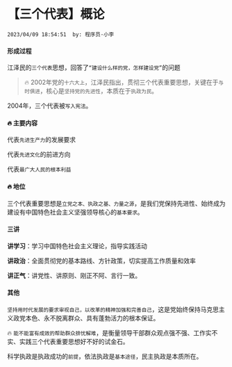 # 【三个代表】概论

`2023/04/09 18:54:51  by: 程序员·小李`

#### 形成过程

江泽民的`三个代表`思想，回答了`“建设什么样的党，怎样建设党”`的问题

>🔥 2002年党的`十六大上`，江泽民指出，贯彻三个代表重要思想，关键在于`与时俱进`，核心是`坚持党的先进性`，本质在于`执政为民`。


2004年，三个代表被`写入宪法`。


#### 🔥 主要内容

代表`先进生产力`的发展要求

代表`先进文化`的前进方向

代表`最广大人民的根本利益`


#### 🔥 地位

三个代表重要思想是`立党之本、执政之基、力量之源`，是我们党保持先进性、始终成为建设有中国特色社会主义坚强领导核心的`基本要求`。


#### 三讲

**讲学习**：学习中国特色社会主义理论，指导实践活动

**讲政治**：全面贯彻党的基本路线、方针政策，切实提高工作质量和效率

**讲正气**：讲党性、讲原则、刚正不阿、言行一致。


#### 其他

`坚持用时代发展的要求审视自己，以改革的精神加强和完善自己`，这是党始终保持马克思主义政党本色、永不脱离群众、具有蓬勃活力的根本保证。

🔥 `能不能富有成效的帮助群众排忧解难`，是衡量领导干部群众观点强不强、工作实不实、实践三个代表重要思想好不好的试金石。

科学执政是执政成功的`前提`，依法执政是`基本途径`，民主执政是本质所在。